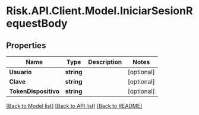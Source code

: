 # Risk.API.Client.Model.IniciarSesionRequestBody

## Properties

Name | Type | Description | Notes
------------ | ------------- | ------------- | -------------
**Usuario** | **string** |  | [optional] 
**Clave** | **string** |  | [optional] 
**TokenDispositivo** | **string** |  | [optional] 

[[Back to Model list]](../README.md#documentation-for-models) [[Back to API list]](../README.md#documentation-for-api-endpoints) [[Back to README]](../README.md)

